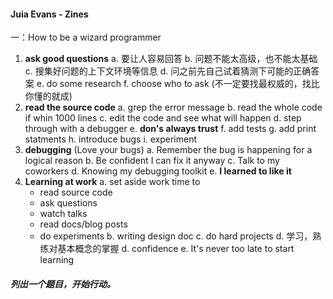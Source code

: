 #### Juia Evans - Zines

一：How to be a wizard programmer
  1. **ask good questions**
    a. 要让人容易回答
    b. 问题不能太高级，也不能太基础
    c. 搜集好问题的上下文环境等信息
    d. 问之前先自己试着猜测下可能的正确答案
    e. do some research
    f. choose who to ask (不一定要找最权威的，找比你懂的就成)
  2. **read the source code**
    a. grep the error message
    b. read the whole code if whin 1000 lines
    c. edit the code and see what will happen
    d. step through with a debugger
    e. **don's always trust**
    f. add tests
    g. add print statments
    h. introduce bugs
    i. experiment
  3. **debugging** (Love your bugs)
    a. Remember the bug is happening for a logical reason
    b. Be confident I can fix it anyway
    c. Talk to my coworkers
    d. Knowing my debugging toolkit
    e. **I learned to like it**
  4. **Learning at work**
    a. set aside work time to
      * read source code
      * ask questions
      * watch talks
      * read docs/blog posts
      * do experiments
    b. writing design doc
    c. do hard projects
    d. 学习，熟练对基本概念的掌握
    d. confidence
    e. It's never too late to start learning

##### 列出一个题目，开始行动。